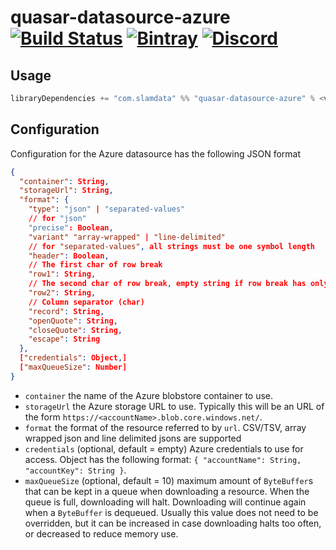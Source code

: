 # quasar-datasource-azure [![Build Status](https://travis-ci.org/slamdata/quasar-datasource-azure.svg?branch=master)](https://travis-ci.org/slamdata/quasar-datasource-azure) [![Bintray](https://img.shields.io/bintray/v/slamdata-inc/maven-public/quasar-datasource-azure.svg)](https://bintray.com/slamdata-inc/maven-public/quasar-datasource-azure) [![Discord](https://img.shields.io/discord/373302030460125185.svg?logo=discord)](https://discord.gg/QNjwCg6)

## Usage

```sbt
libraryDependencies += "com.slamdata" %% "quasar-datasource-azure" % <version>
```

## Configuration

Configuration for the Azure datasource has the following JSON format

```json
{
  "container": String,
  "storageUrl": String,
  "format": {
    "type": "json" | "separated-values"
    // for "json"
    "precise": Boolean,
    "variant" "array-wrapped" | "line-delimited"
    // for "separated-values", all strings must be one symbol length
    "header": Boolean,
    // The first char of row break
    "row1": String,
    // The second char of row break, empty string if row break has only one symbol
    "row2": String,
    // Column separator (char)
    "record": String,
    "openQuote": String,
    "closeQuote": String,
    "escape": String
  },
  ["credentials": Object,]
  ["maxQueueSize": Number]
}
```

* `container` the name of the Azure blobstore container to use.
* `storageUrl` the Azure storage URL to use. Typically this will be an URL of the form `https://<accountName>.blob.core.windows.net/`.
* `format` the format of the resource referred to by `url`. CSV/TSV, array wrapped json and line delimited jsons are supported
* `credentials` (optional, default = empty) Azure credentials to use for access. Object has the following format: `{ "accountName": String, "accountKey": String }`.
* `maxQueueSize` (optional, default = 10) maximum amount of `ByteBuffer`s that can be kept in a queue when downloading a resource.
  When the queue is full, downloading will halt. Downloading will continue again when a `ByteBuffer` is dequeued.
  Usually this value does not need to be overridden, but it can be increased in case downloading halts too often, or decreased to reduce memory use.
